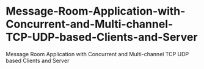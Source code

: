# Message-Room-Application-with-Concurrent-and-Multi-channel-TCP-UDP-based-Clients-and-Server
Message Room Application with Concurrent and Multi-channel TCP UDP based Clients and Server
